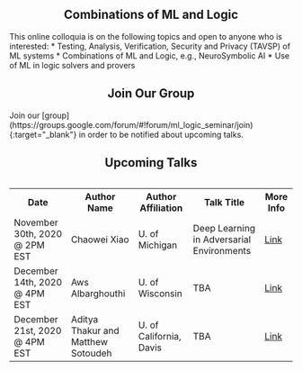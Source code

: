<h2 style="text-align:center">Combinations of ML and Logic</h2>
This online colloquia is on the following topics and open to anyone who is interested:
* Testing, Analysis, Verification, Security and Privacy (TAVSP) of ML systems
* Combinations of ML and Logic, e.g., NeuroSymbolic AI
* Use of ML in logic solvers and provers

<h2 style="text-align:center">Join Our Group</h2>
Join our [group](https://groups.google.com/forum/#!forum/ml_logic_seminar/join){:target="_blank"} in order to be notified about upcoming talks.

<h2 style="text-align:center">Upcoming Talks</h2>
<div style="overflow-x:auto;">
  <table id="upcoming">
    <tr>
      <th>Date</th>
      <th>Author Name</th>
      <th>Author Affiliation</th>
      <th>Talk Title</th>
      <th>More Info</th>
    </tr>
    <tr>
      <td>November 30th, 2020 @ 2PM EST</td>
      <td>Chaowei Xiao</td>
      <td>U. of Michigan</td>
      <td>Deep Learning in Adversarial Environments</td>
      <td><a href="https://ml-logic-seminar.github.io/upcoming.html#chaowei" target="_blank">Link</a></td>
    </tr>    
    <tr>
      <td>December 14th, 2020 @ 4PM EST</td>
      <td>Aws Albarghouthi</td>
      <td>U. of Wisconsin</td>
      <td>TBA</td>
      <td><a href="https://ml-logic-seminar.github.io/upcoming.html#aws" target="_blank">Link</a></td>
    </tr>    
    <tr>
      <td>December 21st, 2020 @ 4PM EST</td>
      <td>Aditya Thakur and Matthew Sotoudeh</td>
      <td>U. of California, Davis</td>
      <td>TBA</td>
      <td><a href="https://ml-logic-seminar.github.io/upcoming.html#aditya" target="_blank">Link</a></td>
    </tr>
  </table>
</div>
